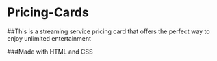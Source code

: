 # Pricing-Cards

##This is a streaming service pricing card that offers the perfect way to enjoy unlimited entertainment 

###Made with HTML and CSS
